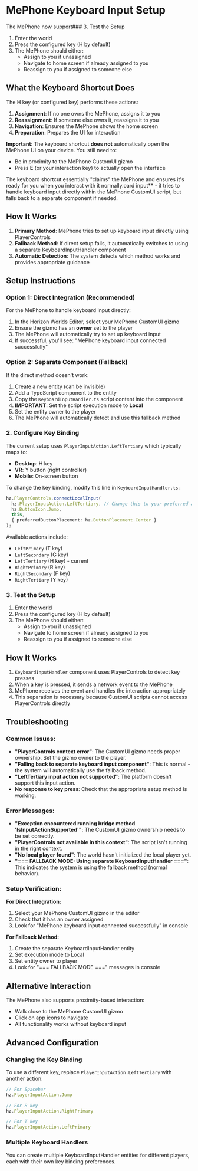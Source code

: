 # MePhone Keyboard Input Setup

The MePhone now support### 3. Test the Setup

1. Enter the world
2. Press the configured key (H by default)
3. The MePhone should either:
   - Assign to you if unassigned
   - Navigate to home screen if already assigned to you
   - Reassign to you if assigned to someone else

## What the Keyboard Shortcut Does

The H key (or configured key) performs these actions:

1. **Assignment**: If no one owns the MePhone, assigns it to you
2. **Reassignment**: If someone else owns it, reassigns it to you  
3. **Navigation**: Ensures the MePhone shows the home screen
4. **Preparation**: Prepares the UI for interaction

**Important**: The keyboard shortcut **does not** automatically open the MePhone UI on your device. You still need to:
- Be in proximity to the MePhone CustomUI gizmo
- Press **E** (or your interaction key) to actually open the interface

The keyboard shortcut essentially "claims" the MePhone and ensures it's ready for you when you interact with it normally.oard input** - it tries to handle keyboard input directly within the MePhone CustomUI script, but falls back to a separate component if needed.

## How It Works

1. **Primary Method**: MePhone tries to set up keyboard input directly using PlayerControls
2. **Fallback Method**: If direct setup fails, it automatically switches to using a separate KeyboardInputHandler component
3. **Automatic Detection**: The system detects which method works and provides appropriate guidance

## Setup Instructions

### Option 1: Direct Integration (Recommended)

For the MePhone to handle keyboard input directly:

1. In the Horizon Worlds Editor, select your MePhone CustomUI gizmo
2. Ensure the gizmo has an **owner** set to the player
3. The MePhone will automatically try to set up keyboard input
4. If successful, you'll see: "MePhone keyboard input connected successfully"

### Option 2: Separate Component (Fallback)

If the direct method doesn't work:

1. Create a new entity (can be invisible)
2. Add a TypeScript component to the entity
3. Copy the `KeyboardInputHandler.ts` script content into the component
4. **IMPORTANT**: Set the script execution mode to **Local**
5. Set the entity owner to the player
6. The MePhone will automatically detect and use this fallback method

### 2. Configure Key Binding

The current setup uses `PlayerInputAction.LeftTertiary` which typically maps to:
- **Desktop**: H key
- **VR**: Y button (right controller)
- **Mobile**: On-screen button

To change the key binding, modify this line in `KeyboardInputHandler.ts`:
```typescript
hz.PlayerControls.connectLocalInput(
  hz.PlayerInputAction.LeftTertiary, // Change this to your preferred action
  hz.ButtonIcon.Jump,
  this,
  { preferredButtonPlacement: hz.ButtonPlacement.Center }
);
```

Available actions include:
- `LeftPrimary` (T key)
- `LeftSecondary` (G key)
- `LeftTertiary` (H key) - current
- `RightPrimary` (R key)
- `RightSecondary` (F key)
- `RightTertiary` (Y key)

### 3. Test the Setup

1. Enter the world
2. Press the configured key (H by default)
3. The MePhone should either:
   - Assign to you if unassigned
   - Navigate to home screen if already assigned to you
   - Reassign to you if assigned to someone else

## How It Works

1. `KeyboardInputHandler` component uses PlayerControls to detect key presses
2. When a key is pressed, it sends a network event to the MePhone
3. MePhone receives the event and handles the interaction appropriately
4. This separation is necessary because CustomUI scripts cannot access PlayerControls directly

## Troubleshooting

### Common Issues:

- **"PlayerControls context error"**: The CustomUI gizmo needs proper ownership. Set the gizmo owner to the player.
- **"Falling back to separate keyboard input component"**: This is normal - the system will automatically use the fallback method.
- **"LeftTertiary input action not supported"**: The platform doesn't support this input action.
- **No response to key press**: Check that the appropriate setup method is working.

### Error Messages:

- **"Exception encountered running bridge method 'IsInputActionSupported'"**: The CustomUI gizmo ownership needs to be set correctly.
- **"PlayerControls not available in this context"**: The script isn't running in the right context.
- **"No local player found"**: The world hasn't initialized the local player yet.
- **"=== FALLBACK MODE: Using separate KeyboardInputHandler ==="**: This indicates the system is using the fallback method (normal behavior).

### Setup Verification:

**For Direct Integration:**
1. Select your MePhone CustomUI gizmo in the editor
2. Check that it has an owner assigned
3. Look for "MePhone keyboard input connected successfully" in console

**For Fallback Method:**
1. Create the separate KeyboardInputHandler entity
2. Set execution mode to Local
3. Set entity owner to player
4. Look for "=== FALLBACK MODE ===" messages in console

## Alternative Interaction

The MePhone also supports proximity-based interaction:
- Walk close to the MePhone CustomUI gizmo
- Click on app icons to navigate
- All functionality works without keyboard input

## Advanced Configuration

### Changing the Key Binding

To use a different key, replace `PlayerInputAction.LeftTertiary` with another action:

```typescript
// For Spacebar
hz.PlayerInputAction.Jump

// For R key
hz.PlayerInputAction.RightPrimary

// For T key
hz.PlayerInputAction.LeftPrimary
```

### Multiple Keyboard Handlers

You can create multiple KeyboardInputHandler entities for different players, each with their own key binding preferences.
